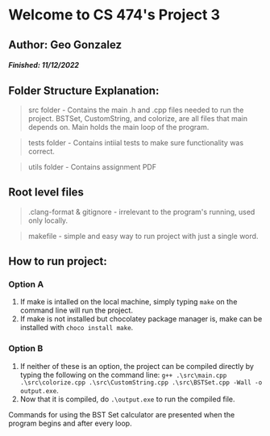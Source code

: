 # Welcome to CS 474's Project 3

## Author: Geo Gonzalez

##### Finished: 11/12/2022

## Folder Structure Explanation:

> src folder - Contains the main .h and .cpp files needed to run the project. BSTSet, CustomString, and colorize, are all files that main depends on. Main holds the main loop of the program.

> tests folder - Contains intiial tests to make sure functionality was correct.

> utils folder - Contains assignment PDF

## Root level files

> .clang-format & gitignore - irrelevant to the program's running, used only locally.

> makefile - simple and easy way to run project with just a single word.

## How to run project:

### Option A

1. If make is intalled on the local machine, simply typing `make` on the command line will run the project.
2. If make is not installed but chocolatey package manager is, make can be installed with `choco install make`.

### Option B

1. If neither of these is an option, the project can be compiled directly by typing the following on the command line: `g++ .\src\main.cpp .\src\colorize.cpp .\src\CustomString.cpp .\src\BSTSet.cpp -Wall -o output.exe`.
2. Now that it is compiled, do `.\output.exe` to run the compiled file.

Commands for using the BST Set calculator are presented when the program begins and after every loop.
